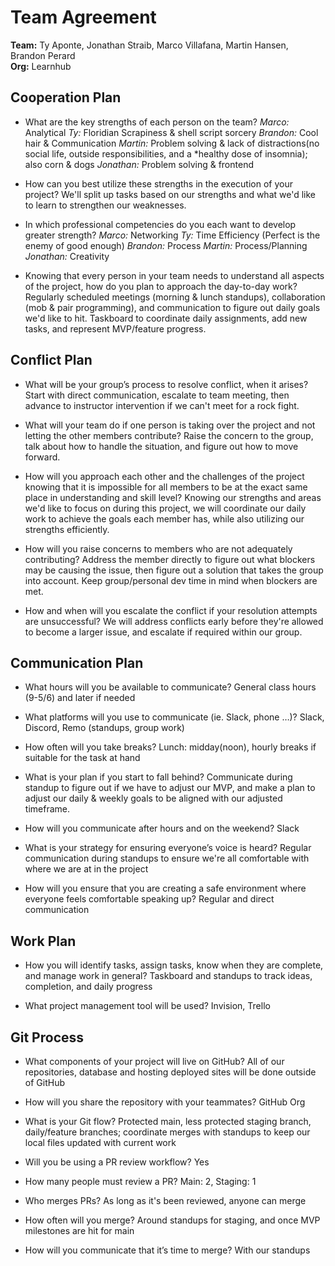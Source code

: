 # Team Agreement

**Team:** Ty Aponte, Jonathan Straib, Marco Villafana, Martin Hansen, Brandon Perard  
**Org:** Learnhub

## Cooperation Plan

- What are the key strengths of each person on the team?
*Marco:* Analytical
*Ty:* Floridian Scrapiness & shell script sorcery
*Brandon:* Cool hair & Communication
*Martin:* Problem solving & lack of distractions(no social life, outside responsibilities, and a *healthy dose of insomnia); also corn & dogs
*Jonathan:* Problem solving & frontend

- How can you best utilize these strengths in the execution of your project?
We'll split up tasks based on our strengths and what we'd like to learn to strengthen our weaknesses.

- In which professional competencies do you each want to develop greater strength?
*Marco:* Networking
*Ty:* Time Efficiency (Perfect is the enemy of good enough)
*Brandon:* Process
*Martin:* Process/Planning
*Jonathan:* Creativity

- Knowing that every person in your team needs to understand all aspects of the project, how do you plan to approach the day-to-day work?
Regularly scheduled meetings (morning & lunch standups), collaboration (mob & pair programming), and communication to figure out daily goals we'd like to hit. Taskboard to coordinate daily assignments, add new tasks, and represent MVP/feature progress.

## Conflict Plan

- What will be your group’s process to resolve conflict, when it arises?
Start with direct communication, escalate to team meeting, then advance to instructor intervention if we can't meet for a rock fight.

- What will your team do if one person is taking over the project and not letting the other members contribute?
Raise the concern to the group, talk about how to handle the situation, and figure out how to move forward.

- How will you approach each other and the challenges of the project knowing that it is impossible for all members to be at the exact same place in understanding and skill level?
Knowing our strengths and areas we'd like to focus on during this project, we will coordinate our daily work to achieve the goals each member has, while also utilizing our strengths efficiently.

- How will you raise concerns to members who are not adequately contributing?
Address the member directly to figure out what blockers may be causing the issue, then figure out a solution that takes the group into account. Keep group/personal dev time in mind when blockers are met.

- How and when will you escalate the conflict if your resolution attempts are unsuccessful?
We will address conflicts early before they're allowed to become a larger issue, and escalate if required within our group.

## Communication Plan

- What hours will you be available to communicate?
General class hours (9-5/6) and later if needed

- What platforms will you use to communicate (ie. Slack, phone …)?
Slack, Discord, Remo (standups, group work)

- How often will you take breaks?
Lunch: midday(noon), hourly breaks if suitable for the task at hand

- What is your plan if you start to fall behind?
Communicate during standup to figure out if we have to adjust our MVP, and make a plan to adjust our daily & weekly goals to be aligned with our adjusted timeframe.

- How will you communicate after hours and on the weekend?
Slack

- What is your strategy for ensuring everyone’s voice is heard?
Regular communication during standups to ensure we're all comfortable with where we are at in the project

- How will you ensure that you are creating a safe environment where everyone feels comfortable speaking up?
Regular and direct communication

## Work Plan

- How you will identify tasks, assign tasks, know when they are complete, and manage work in general?
Taskboard and standups to track ideas, completion, and daily progress

- What project management tool will be used?
Invision, Trello

## Git Process

- What components of your project will live on GitHub?
All of our repositories, database and hosting deployed sites will be done outside of GitHub

- How will you share the repository with your teammates?
GitHub Org

- What is your Git flow?
Protected main, less protected staging branch, daily/feature branches; coordinate merges with standups to keep our local files updated with current work

- Will you be using a PR review workflow? 
Yes

- How many people must review a PR?
Main: 2, Staging: 1

- Who merges PRs?
As long as it's been reviewed, anyone can merge

- How often will you merge?
Around standups for staging, and once MVP milestones are hit for main

- How will you communicate that it’s time to merge?
With our standups
